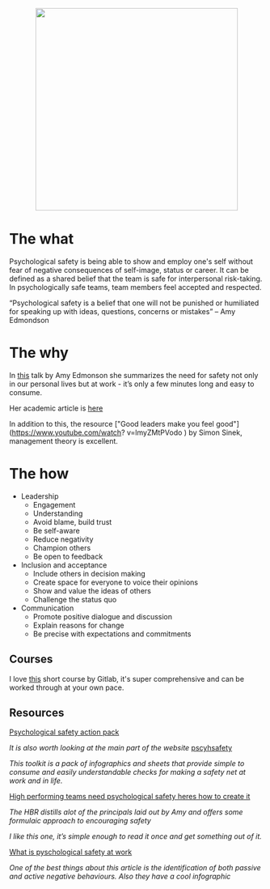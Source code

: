 <p align="center">
<img src=./images/dan-meyers-hluOJZjLVXc-unsplash.jpg width="400px"/>
</p>

# The what

Psychological safety is being able to show and employ one's self without fear of negative consequences of self-image, status or career. It can be defined as a shared belief that the team is safe for interpersonal risk-taking. In psychologically safe teams, team members feel accepted and respected.


“Psychological safety is a belief that one will not be punished or humiliated for speaking up with ideas, questions, concerns or mistakes” – Amy Edmondson
# The why

In [this](https://www.youtube.com/watch?v=eP6guvRt0U0) talk by Amy Edmonson she summarizes the need for safety not only in our personal lives but at work - it’s only a few minutes long and easy to consume.

Her academic article is [here](https://www.jstor.org/stable/2666999)


In addition to this, the resource ["Good leaders make you feel good"](https://www.youtube.com/watch?
v=lmyZMtPVodo
) by Simon Sinek, management theory is excellent.
# The how

- Leadership
	- Engagement
	- Understanding
	- Avoid blame, build trust
	- Be self-aware
	- Reduce negativity
	- Champion others
	- Be open to feedback
- Inclusion and acceptance
	- Include others in decision making
	- Create space for everyone to voice their opinions
	- Show and value the ideas of others
	- Challenge the status quo
- Communication
	- Promote positive dialogue and discussion
	- Explain reasons for change
	- Be precise with expectations and commitments


## Courses

I love [this](https://about.gitlab.com/handbook/leadership/emotional-intelligence/psychological-safety-short-course/) short course by Gitlab, it's super comprehensive and can be worked through at your own pace.

## Resources

[Psychological safety action pack](https://psychsafety.co.uk/asp-products/psychological-safety-action-pack/)

_It is also worth looking at the main part of the website_  [pscyhsafety](https://www.psychsafety.co.uk/)

_This toolkit is a pack of infographics and sheets that provide simple to consume and easily understandable checks for making a safety net at work and in life._

[High performing teams need psychological safety heres how to create it](https://hbr.org/2017/08/high-performing-teams-need-psychological-safety-heres-how-to-create-it)

_The HBR distills alot of the principals laid out by Amy and offers some formulaic approach to encouraging safety_

_I like this one, it’s simple enough to read it once and get something out of it._

[What is pyschological safety at work](https://www.ccl.org/articles/leading-effectively-articles/what-is-psychological-safety-at-work/)

_One of the best things about this article is the identification of both passive and active negative behaviours. Also they have a cool infographic_





